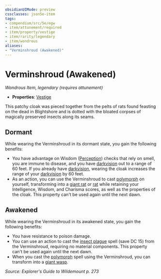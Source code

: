```yaml
---
obsidianUIMode: preview
cssclasses: json5e-item
tags:
- compendium/src/5e/egw
- item/attunement/required
- item/property/vestige
- item/rarity/legendary
- item/wondrous
aliases: 
- "Verminshroud (Awakened)"
---
```

# Verminshroud (Awakened)
*Wondrous Item, legendary (requires attunement)*  

- **Properties**: [Vestige](/Systems/5e/rules/item-properties.md#Vestige)

This patchy cloak was pieced together from the pelts of rats found feasting on the dead in Blightshore and is dotted with the bloated corpses of magically preserved insects along its seams.

## Dormant

While wearing the Verminshroud in its dormant state, you gain the following benefits:

- You have advantage on Wisdom ([Perception](/Systems/5e/rules/skills.md#Perception)) checks that rely on smell, you are immune to disease, and you have [darkvision](/Systems/5e/rules/senses.md#darkvision) out to a range of 60 feet. If you already have [darkvision](/Systems/5e/rules/senses.md#darkvision), wearing the cloak increases the range of your [darkvision](/Systems/5e/rules/senses.md#darkvision) by 60 feet.  
- As an action, you can use the Verminshroud to cast [polymorph](/Systems/5e/spells/polymorph.md) on yourself, transforming into a [giant rat](/Systems/5e/bestiary/beast/giant-rat.md) or [rat](/Systems/5e/bestiary/beast/rat.md) while retaining your Intelligence, Wisdom, and Charisma scores, as well as the properties of the cloak. This property can't be used again until the next dawn.  

## Awakened

While wearing the Verminshroud in its awakened state, you gain the following benefits:

- You have resistance to poison damage.  
- You can use an action to cast the [insect plague](/Systems/5e/spells/insect-plague.md) spell (save DC 15) from the Verminshroud, requiring no material components. This property can't be used again until the next dawn.  
- When you cast the [polymorph](/Systems/5e/spells/polymorph.md) spell using the Verminshroud, you can transform into a [giant wasp](/Systems/5e/bestiary/beast/giant-wasp.md).  

*Source: Explorer's Guide to Wildemount p. 273*